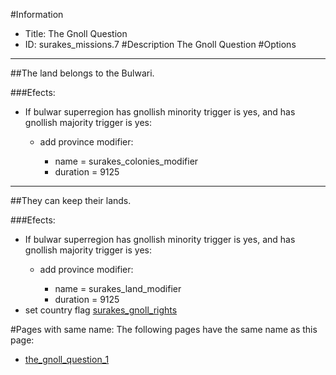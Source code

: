 #Information
 - Title: The Gnoll Question
 - ID: surakes_missions.7
#Description
The Gnoll Question
#Options

___
##The land belongs to the Bulwari.

###Efects:<ul><li>If bulwar superregion has gnollish minority trigger is yes, and has gnollish majority trigger is yes:</li><ul><li>add province modifier:</li><ul><li>name = surakes_colonies_modifier</li><li>duration = 9125</li></ul></ul></ul>

___
##They can keep their lands.

###Efects:<ul><li>If bulwar superregion has gnollish minority trigger is yes, and has gnollish majority trigger is yes:</li><ul><li>add province modifier:</li><ul><li>name = surakes_land_modifier</li><li>duration = 9125</li></ul></ul><li>set country flag [surakes_gnoll_rights](../flags/surakes_gnoll_rights.md)</li></ul>


#Pages with same name:
The following pages have the same name as this page:
 - [the_gnoll_question_1](the_gnoll_question_1.md)
